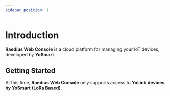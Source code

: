 ```yaml
---
sidebar_position: 1
---
```


# Introduction

**Raedius Web Console** is a cloud platform for managing your IoT devices, developed by **YoSmart**.

## Getting Started

At this time, **Raedius Web Console** only supports access to **YoLink devices by YoSmart** **(LoRa Based)**.
